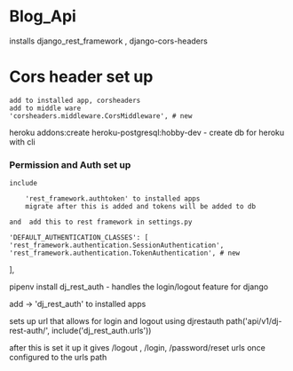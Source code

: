 # Blog_Api

installs django_rest_framework , django-cors-headers

# Cors header set up

    add to installed app, corsheaders
    add to middle ware
    'corsheaders.middleware.CorsMiddleware', # new

heroku addons:create heroku-postgresql:hobby-dev - create db for heroku with cli

### Permission and Auth set up

    include

        'rest_framework.authtoken' to installed apps
        migrate after this is added and tokens will be added to db

    and  add this to rest framework in settings.py

    'DEFAULT_AUTHENTICATION_CLASSES': [ 'rest_framework.authentication.SessionAuthentication', 'rest_framework.authentication.TokenAuthentication', # new

],

pipenv install dj_rest_auth - handles the login/logout feature for django

add -> 'dj_rest_auth' to installed apps

sets up url that allows for login and logout using djrestauth
path('api/v1/dj-rest-auth/', include('dj_rest_auth.urls'))

after this is set it up it gives /logout , /login, /password/reset urls once configured to the urls path
